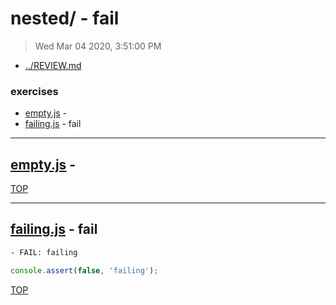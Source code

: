 # nested/ - fail

> Wed Mar 04 2020, 3:51:00 PM

* [../REVIEW.md](../REVIEW.md)

### exercises

* [empty.js](#emptyjs---) - 
* [failing.js](#failingjs---fail) - fail

---

## [empty.js](./empty.js) - 

[TOP](#readme)

---

## [failing.js](./failing.js) - fail

```txt
- FAIL: failing
```

```js
console.assert(false, 'failing');

```

[TOP](#readme)

